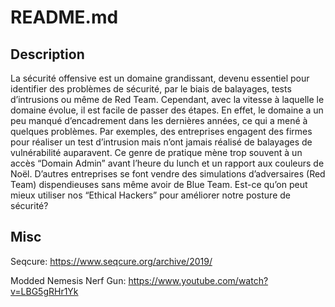 # README.md

## Description

La sécurité offensive est un domaine grandissant, devenu essentiel pour identifier des problèmes de sécurité, par le biais de balayages, tests d’intrusions ou même de Red Team. Cependant, avec la vitesse à laquelle le domaine évolue, il est facile de passer des étapes. En effet, le domaine a un peu manqué d’encadrement dans les dernières années, ce qui a mené à quelques problèmes. Par exemples, des entreprises engagent des firmes pour réaliser un test d’intrusion mais n’ont jamais réalisé de balayages de vulnérabilité auparavent. Ce genre de pratique mène trop souvent à un accès “Domain Admin” avant l’heure du lunch et un rapport aux couleurs de Noël. D’autres entreprises se font vendre des simulations d’adversaires (Red Team) dispendieuses sans même avoir de Blue Team. Est-ce qu’on peut mieux utiliser nos “Ethical Hackers” pour améliorer notre posture de sécurité?

## Misc

Seqcure: https://www.seqcure.org/archive/2019/

Modded Nemesis Nerf Gun: https://www.youtube.com/watch?v=LBG5gRHr1Yk
